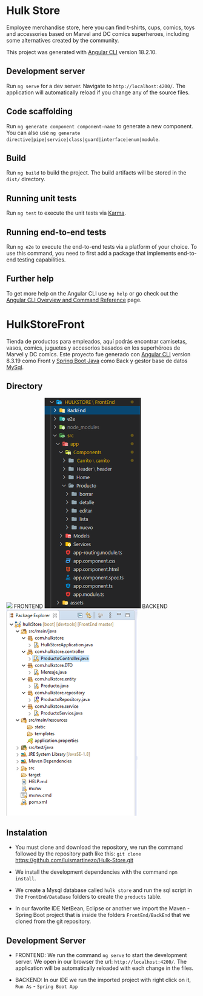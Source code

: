 # Hulk Store

Employee merchandise store, here you can find t-shirts, cups, comics, toys and accessories based on Marvel and DC comics superheroes, including some alternatives created by the community.

This project was generated with [Angular CLI](https://github.com/angular/angular-cli) version 18.2.10.

## Development server

Run `ng serve` for a dev server. Navigate to `http://localhost:4200/`. The application will automatically reload if you change any of the source files.

## Code scaffolding

Run `ng generate component component-name` to generate a new component. You can also use `ng generate directive|pipe|service|class|guard|interface|enum|module`.

## Build

Run `ng build` to build the project. The build artifacts will be stored in the `dist/` directory.

## Running unit tests

Run `ng test` to execute the unit tests via [Karma](https://karma-runner.github.io).

## Running end-to-end tests

Run `ng e2e` to execute the end-to-end tests via a platform of your choice. To use this command, you need to first add a package that implements end-to-end testing capabilities.

## Further help

To get more help on the Angular CLI use `ng help` or go check out the [Angular CLI Overview and Command Reference](https://angular.dev/tools/cli) page.
# HulkStoreFront

Tienda de productos para empleados, aquí podrás encontrar camisetas, vasos, comics, juguetes y accesorios basados en los superhéroes de Marvel y DC comics. Este proyecto fue generado con [Angular CLI](https://github.com/angular/angular-cli) version 8.3.19 como Front y [Spring Boot Java](https://spring.io/projects/spring-boot) como Back  y gestor base de datos [MySql](https://www.mysql.com/).

## Directory

![](../../../../assets/img/scaffolding.png?raw=true)
FRONTEND
![scaffolding](https://github.com/luismartinezo/Hulk-Store/blob/master/src/assets/img/scaffolding.png?raw=true)
BACKEND
![scaffolding](https://github.com/luismartinezo/Hulk-Store/blob/master/src/assets/img/scaffolding-back.png?raw=true)

## Instalation

- You must clone and download the repository, we run the command followed by the repository path like this: `git clone` https://github.com/luismartinezo/Hulk-Store.git

- We install the development dependencies with the command `npm install`.

- We create a Mysql database called `hulk store` and run the sql script in the `FrontEnd/DataBase` folders to create the `products` table.

- In our favorite IDE NetBean, Eclipse or another we import the Maven - Spring Boot project that is inside the folders `FrontEnd/BackEnd` that we cloned from the git repository.

## Development Server

- FRONTEND: We run the command `ng serve` to start the development server. We open in our browser the url: `http://localhost:4200/`. The application will be automatically reloaded with each change in the files.

- BACKEND: In our IDE we run the imported project with right click on it, `Run As` - `Spring Boot App`



